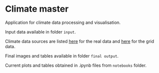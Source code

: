 # Climate master

Application for climate data processing and visualisation.

Input data available in folder `input`.

Climate data sources are listed [here](input/climate/real/sources.txt) for the real data and [here](input/climate/grid/sources.txt) for the grid data.

Final images and tables available in folder `final output`.

Current plots and tables obtained in .ipynb files from `notebooks` folder.